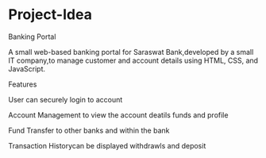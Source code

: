 # Project-Idea

Banking Portal

A small web-based banking portal for Saraswat Bank,developed by a small IT company,to manage customer and account details using HTML, CSS, and JavaScript.

Features

User can securely login to account 

Account Management to view the account deatils funds and profile

Fund Transfer to other banks and within the bank

Transaction Historycan be displayed withdrawls and deposit


